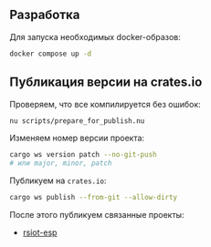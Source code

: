 ## Разработка

Для запуска необходимых docker-образов:

```bash
docker compose up -d
```

## Публикация версии на crates.io

Проверяем, что все компилируется без ошибок:

```bash
nu scripts/prepare_for_publish.nu
```

Изменяем номер версии проекта:

```bash
cargo ws version patch --no-git-push
# или major, minor, patch
```

Публикуем на `crates.io`:

```bash
cargo ws publish --from-git --allow-dirty
```

После этого публикуем связанные проекты:

- [rsiot-esp](../rsiot-esp/README.md)
